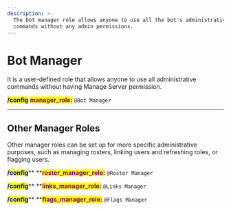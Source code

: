 ```yaml
---
description: >-
  The bot manager role allows anyone to use all the bot's administrative
  commands without any admin permissions.
---
```


# Bot Manager

It is a user-defined role that allows anyone to use all administrative commands without having Manage Server permission.

<mark style="color:blue;">**/config**</mark> <mark style="color:purple;">**manager\_role:**</mark> `@Bot Manager`  &#x20;

***

## Other Manager Roles

Other manager roles can be set up for more specific administrative purposes, such as managing rosters, linking users and refreshing roles, or flagging users.

<mark style="color:blue;">**/config**</mark>** **<mark style="color:purple;">**roster\_manager\_role:**</mark> `@Roster Manager`

<mark style="color:blue;">**/config**</mark>** **<mark style="color:purple;">**links\_manager\_role:**</mark> `@Links Manager`

<mark style="color:blue;">**/config**</mark>** **<mark style="color:purple;">**flags\_manager\_role:**</mark> `@Flags Manager`
